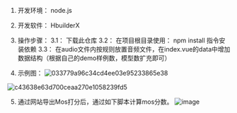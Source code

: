 1. 开发环境：   node.js

2. 开发软件：  HbuilderX

3. 操作步骤：
  3.1：   下载此仓库
  3.2：   在项目根目录使用：   npm install   指令安装依赖
  3.3：   在audio文件内按规则放置音频文件，在index.vue的data中增加数据结构（根据自己的demo样例数，模型数扩充即可） 



4. 示例图：
![033779a96c34cd4ee03e95233865e38](https://github.com/code-manba/Mos-scoringWeb/assets/57063392/8838d8e5-c03b-4057-89dc-623e8c6947ef)


![c43638e63d700ceaa270e1058239fd5](https://github.com/code-manba/Mos-scoringWeb/assets/57063392/58daf66c-daa1-477d-968b-679ebea8b166)


5. 通过网站导出Mos打分后，通过如下脚本计算mos分数。
![image](https://github.com/code-manba/Mos-scoringWeb/assets/57063392/b6ad3f48-36f4-4f53-a094-9f7272fc2a36)
